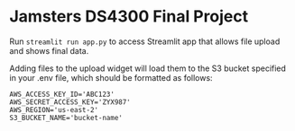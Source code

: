 # Jamsters DS4300 Final Project
Run `streamlit run app.py` to access Streamlit app that allows file upload and shows final data. 

Adding files to the upload widget will load them to the S3 bucket specified in your .env file, which should be formatted as follows: 
```
AWS_ACCESS_KEY_ID='ABC123'
AWS_SECRET_ACCESS_KEY='ZYX987'
AWS_REGION='us-east-2'
S3_BUCKET_NAME='bucket-name'
```